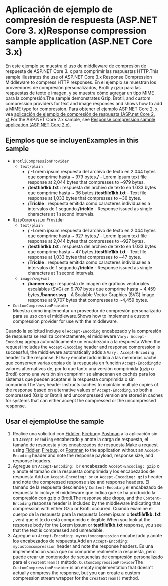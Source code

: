 # <a name="response-compression-sample-application-aspnet-core-3x"></a><span data-ttu-id="8ff6e-101">Aplicación de ejemplo de compresión de respuesta (ASP.NET Core 3. x)</span><span class="sxs-lookup"><span data-stu-id="8ff6e-101">Response compression sample application (ASP.NET Core 3.x)</span></span>

<span data-ttu-id="8ff6e-102">En este ejemplo se muestra el uso de middleware de compresión de respuesta de ASP.NET Core 3. x para comprimir las respuestas HTTP.</span><span class="sxs-lookup"><span data-stu-id="8ff6e-102">This sample illustrates the use of ASP.NET Core 3.x Response Compression Middleware to compress HTTP responses.</span></span> <span data-ttu-id="8ff6e-103">En el ejemplo se muestran los proveedores de compresión personalizados, Brotli y gzip para las respuestas de texto e imagen, y se muestra cómo agregar un tipo MIME para la compresión.</span><span class="sxs-lookup"><span data-stu-id="8ff6e-103">The sample demonstrates Gzip, Brotli, and custom compression providers for text and image responses and shows how to add a MIME type for compression.</span></span> <span data-ttu-id="8ff6e-104">Para obtener el ejemplo ASP.NET Core 2. x, vea [aplicación de ejemplo de compresión de respuesta (ASP.net Core 2. x)](https://github.com/aspnet/AspNetCore.Docs/tree/master/aspnetcore/performance/response-compression/samples/2.x).</span><span class="sxs-lookup"><span data-stu-id="8ff6e-104">For the ASP.NET Core 2.x sample, see [Response compression sample application (ASP.NET Core 2.x)](https://github.com/aspnet/AspNetCore.Docs/tree/master/aspnetcore/performance/response-compression/samples/2.x).</span></span>

## <a name="examples-in-this-sample"></a><span data-ttu-id="8ff6e-105">Ejemplos que se incluyen</span><span class="sxs-lookup"><span data-stu-id="8ff6e-105">Examples in this sample</span></span>

* `BrotliCompressionProvider`
  * `text/plain`
    * <span data-ttu-id="8ff6e-106">**/** -Lorem ipsum respuesta del archivo de texto en 2.044 bytes que comprime hasta ~ 979 bytes.</span><span class="sxs-lookup"><span data-stu-id="8ff6e-106">**/** - Lorem Ipsum text file response at 2,044 bytes that compresses to ~979 bytes.</span></span>
    * <span data-ttu-id="8ff6e-107">**/testfile1kb.txt** : respuesta del archivo de texto en 1.033 bytes que comprime hasta ~ 36 bytes.</span><span class="sxs-lookup"><span data-stu-id="8ff6e-107">**/testfile1kb.txt** - Text file response at 1,033 bytes that compresses to ~36 bytes.</span></span>
    * <span data-ttu-id="8ff6e-108">**/Trickle** : respuesta emitida como caracteres individuales a intervalos de 1 segundo.</span><span class="sxs-lookup"><span data-stu-id="8ff6e-108">**/trickle** - Response issued as single characters at 1 second intervals.</span></span>
* `GzipCompressionProvider`
  * `text/plain`
    * <span data-ttu-id="8ff6e-109">**/** -Lorem ipsum respuesta del archivo de texto en 2.044 bytes que comprime hasta ~ 927 bytes.</span><span class="sxs-lookup"><span data-stu-id="8ff6e-109">**/** - Lorem Ipsum text file response at 2,044 bytes that compresses to ~927 bytes.</span></span>
    * <span data-ttu-id="8ff6e-110">**/testfile1kb.txt** : respuesta del archivo de texto en 1.033 bytes que comprime hasta ~ 47 bytes.</span><span class="sxs-lookup"><span data-stu-id="8ff6e-110">**/testfile1kb.txt** - Text file response at 1,033 bytes that compresses to ~47 bytes.</span></span>
    * <span data-ttu-id="8ff6e-111">**/Trickle** : respuesta emitida como caracteres individuales a intervalos de 1 segundo.</span><span class="sxs-lookup"><span data-stu-id="8ff6e-111">**/trickle** - Response issued as single characters at 1 second intervals.</span></span>
  * `image/svg+xml`
    * <span data-ttu-id="8ff6e-112">**/banner.svg** : respuesta de imagen de gráficos vectoriales escalables (SVG) en 9.707 bytes que comprime hasta ~ 4.459 bytes.</span><span class="sxs-lookup"><span data-stu-id="8ff6e-112">**/banner.svg** - A Scalable Vector Graphics (SVG) image response at 9,707 bytes that compresses to ~4,459 bytes.</span></span>
* `CustomCompressionProvider`<br><span data-ttu-id="8ff6e-113">Muestra cómo implementar un proveedor de compresión personalizado para su uso con el middleware.</span><span class="sxs-lookup"><span data-stu-id="8ff6e-113">Shows how to implement a custom compression provider for use with the middleware.</span></span>

<span data-ttu-id="8ff6e-114">Cuando la solicitud incluye el `Accept-Encoding` encabezado y la compresión de respuesta se realiza correctamente, el middleware `Vary: Accept-Encoding` agrega automáticamente un encabezado a la respuesta.</span><span class="sxs-lookup"><span data-stu-id="8ff6e-114">When the request includes the `Accept-Encoding` header and response compression is successful, the middleware automatically adds a `Vary: Accept-Encoding` header to the response.</span></span> <span data-ttu-id="8ff6e-115">El `Vary` encabezado indica a las memorias caché que conserven varias copias de la respuesta en función `Accept-Encoding`de valores alternativos de, por lo que tanto una versión comprimida (gzip o Brotli) como una versión sin comprimir se almacenan en cachés para los sistemas que pueden aceptar el la respuesta comprimida o sin comprimir.</span><span class="sxs-lookup"><span data-stu-id="8ff6e-115">The `Vary` header instructs caches to maintain multiple copies of the response based on alternative values of `Accept-Encoding`, so both a compressed (Gzip or Brotli) and uncompressed version are stored in caches for systems that can either accept the compressed or the uncompressed response.</span></span>

## <a name="use-the-sample"></a><span data-ttu-id="8ff6e-116">Usar el ejemplo</span><span class="sxs-lookup"><span data-stu-id="8ff6e-116">Use the sample</span></span>

1. <span data-ttu-id="8ff6e-117">Realice una solicitud con [Fiddler](https://www.telerik.com/fiddler), [Firebug](https://getfirebug.com/)o [Postman](https://www.getpostman.com/) a la aplicación sin un `Accept-Encoding` encabezado y anote la carga de respuesta, el tamaño de respuesta y los encabezados de respuesta.</span><span class="sxs-lookup"><span data-stu-id="8ff6e-117">Make a request using [Fiddler](https://www.telerik.com/fiddler), [Firebug](https://getfirebug.com/), or [Postman](https://www.getpostman.com/) to the application without an `Accept-Encoding` header and note the response payload, response size, and response headers.</span></span>
1. <span data-ttu-id="8ff6e-118">Agregue un `Accept-Encoding: br` encabezado `Accept-Encoding: gzip` o y anote el tamaño de la respuesta comprimida y los encabezados de respuesta.</span><span class="sxs-lookup"><span data-stu-id="8ff6e-118">Add an `Accept-Encoding: br` or `Accept-Encoding: gzip` header and note the compressed response size and response headers.</span></span> <span data-ttu-id="8ff6e-119">El tamaño de la respuesta desciende y `Content-Encoding` el encabezado de respuesta lo incluye el middleware que indica que se ha producido la compresión con gzip o Brotli.</span><span class="sxs-lookup"><span data-stu-id="8ff6e-119">The response size drops, and the `Content-Encoding` response header is included by the middleware indicating that compression with either Gzip or Brotli occurred.</span></span> <span data-ttu-id="8ff6e-120">Cuando examine el cuerpo de la respuesta para la respuesta Lorem ipsum o **testfile1kb. txt** , verá que el texto está comprimido e ilegible.</span><span class="sxs-lookup"><span data-stu-id="8ff6e-120">When you look at the response body for the Lorem Ipsum or **testfile1kb.txt** response, you see that the text is compressed and unreadable.</span></span>
1. <span data-ttu-id="8ff6e-121">Agregue un `Accept-Encoding: mycustomcompression` encabezado y anote los encabezados de respuesta.</span><span class="sxs-lookup"><span data-stu-id="8ff6e-121">Add an `Accept-Encoding: mycustomcompression` header and note the response headers.</span></span> <span data-ttu-id="8ff6e-122">Es una implementación vacía que no comprime realmente la respuesta, pero puede crear un contenedor de secuencias de compresión personalizado para el `CreateStream()` método. `CustomCompressionProvider`</span><span class="sxs-lookup"><span data-stu-id="8ff6e-122">The `CustomCompressionProvider` is an empty implementation that doesn't actually compress the response, but you can create a custom compression stream wrapper for the `CreateStream()` method.</span></span>

